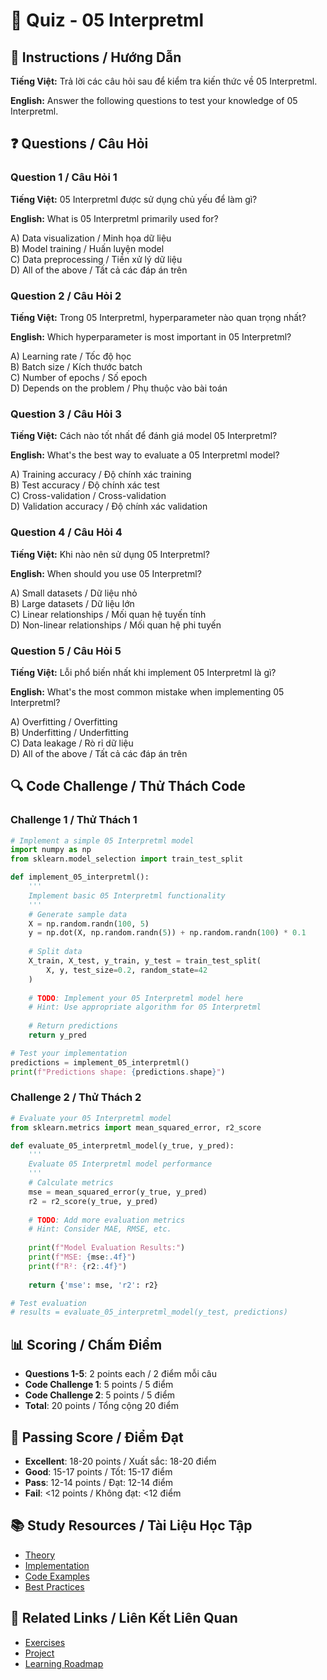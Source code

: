 # 🧠 Quiz - 05 Interpretml

## 📝 Instructions / Hướng Dẫn

**Tiếng Việt:** Trả lời các câu hỏi sau để kiểm tra kiến thức về 05 Interpretml.

**English:** Answer the following questions to test your knowledge of 05 Interpretml.

## ❓ Questions / Câu Hỏi

### Question 1 / Câu Hỏi 1
**Tiếng Việt:** 05 Interpretml được sử dụng chủ yếu để làm gì?

**English:** What is 05 Interpretml primarily used for?

A) Data visualization / Minh họa dữ liệu  
B) Model training / Huấn luyện model  
C) Data preprocessing / Tiền xử lý dữ liệu  
D) All of the above / Tất cả các đáp án trên

### Question 2 / Câu Hỏi 2
**Tiếng Việt:** Trong 05 Interpretml, hyperparameter nào quan trọng nhất?

**English:** Which hyperparameter is most important in 05 Interpretml?

A) Learning rate / Tốc độ học  
B) Batch size / Kích thước batch  
C) Number of epochs / Số epoch  
D) Depends on the problem / Phụ thuộc vào bài toán

### Question 3 / Câu Hỏi 3
**Tiếng Việt:** Cách nào tốt nhất để đánh giá model 05 Interpretml?

**English:** What's the best way to evaluate a 05 Interpretml model?

A) Training accuracy / Độ chính xác training  
B) Test accuracy / Độ chính xác test  
C) Cross-validation / Cross-validation  
D) Validation accuracy / Độ chính xác validation

### Question 4 / Câu Hỏi 4
**Tiếng Việt:** Khi nào nên sử dụng 05 Interpretml?

**English:** When should you use 05 Interpretml?

A) Small datasets / Dữ liệu nhỏ  
B) Large datasets / Dữ liệu lớn  
C) Linear relationships / Mối quan hệ tuyến tính  
D) Non-linear relationships / Mối quan hệ phi tuyến

### Question 5 / Câu Hỏi 5
**Tiếng Việt:** Lỗi phổ biến nhất khi implement 05 Interpretml là gì?

**English:** What's the most common mistake when implementing 05 Interpretml?

A) Overfitting / Overfitting  
B) Underfitting / Underfitting  
C) Data leakage / Rò rỉ dữ liệu  
D) All of the above / Tất cả các đáp án trên

## 🔍 Code Challenge / Thử Thách Code

### Challenge 1 / Thử Thách 1
```python
# Implement a simple 05 Interpretml model
import numpy as np
from sklearn.model_selection import train_test_split

def implement_05_interpretml():
    '''
    Implement basic 05 Interpretml functionality
    '''
    # Generate sample data
    X = np.random.randn(100, 5)
    y = np.dot(X, np.random.randn(5)) + np.random.randn(100) * 0.1
    
    # Split data
    X_train, X_test, y_train, y_test = train_test_split(
        X, y, test_size=0.2, random_state=42
    )
    
    # TODO: Implement your 05 Interpretml model here
    # Hint: Use appropriate algorithm for 05 Interpretml
    
    # Return predictions
    return y_pred

# Test your implementation
predictions = implement_05_interpretml()
print(f"Predictions shape: {predictions.shape}")
```

### Challenge 2 / Thử Thách 2
```python
# Evaluate your 05 Interpretml model
from sklearn.metrics import mean_squared_error, r2_score

def evaluate_05_interpretml_model(y_true, y_pred):
    '''
    Evaluate 05 Interpretml model performance
    '''
    # Calculate metrics
    mse = mean_squared_error(y_true, y_pred)
    r2 = r2_score(y_true, y_pred)
    
    # TODO: Add more evaluation metrics
    # Hint: Consider MAE, RMSE, etc.
    
    print(f"Model Evaluation Results:")
    print(f"MSE: {mse:.4f}")
    print(f"R²: {r2:.4f}")
    
    return {'mse': mse, 'r2': r2}

# Test evaluation
# results = evaluate_05_interpretml_model(y_test, predictions)
```

## 📊 Scoring / Chấm Điểm

- **Questions 1-5**: 2 points each / 2 điểm mỗi câu
- **Code Challenge 1**: 5 points / 5 điểm
- **Code Challenge 2**: 5 points / 5 điểm
- **Total**: 20 points / Tổng cộng 20 điểm

## 🎯 Passing Score / Điểm Đạt

- **Excellent**: 18-20 points / Xuất sắc: 18-20 điểm
- **Good**: 15-17 points / Tốt: 15-17 điểm  
- **Pass**: 12-14 points / Đạt: 12-14 điểm
- **Fail**: <12 points / Không đạt: <12 điểm

## 📚 Study Resources / Tài Liệu Học Tập

- [Theory](./THEORY_05_interpretml.md)
- [Implementation](./IMPLEMENTATION_05_interpretml.md)
- [Code Examples](./CODE_EXAMPLES_05_interpretml.md)
- [Best Practices](./BEST_PRACTICES_05_interpretml.md)

## 🔗 Related Links / Liên Kết Liên Quan

- [Exercises](./EXERCISES_05_interpretml.md)
- [Project](./PROJECT_05_interpretml.md)
- [Learning Roadmap](./LEARNING_ROADMAP_05_interpretml.md)
